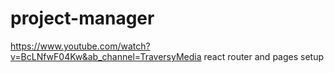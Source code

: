 # project-manager
https://www.youtube.com/watch?v=BcLNfwF04Kw&ab_channel=TraversyMedia
react router and pages setup